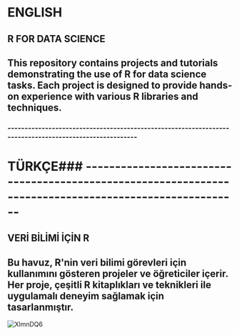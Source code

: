 # ENGLISH
## R FOR DATA SCIENCE
## This repository contains projects and tutorials demonstrating the use of R for data science tasks. Each project is designed to provide hands-on experience with various R libraries and techniques.
### -------------------------------------------------------------------------------------------------------
# TÜRKÇE### -------------------------------------------------------------------------------------------------------
## VERİ BİLİMİ İÇİN R
## Bu havuz, R'nin veri bilimi görevleri için kullanımını gösteren projeler ve öğreticiler içerir. Her proje, çeşitli R kitaplıkları ve teknikleri ile uygulamalı deneyim sağlamak için tasarlanmıştır.

![XlmnDQ6](https://user-images.githubusercontent.com/92849974/186904471-594a9634-1209-4b25-aa8c-b00749bed117.gif)
